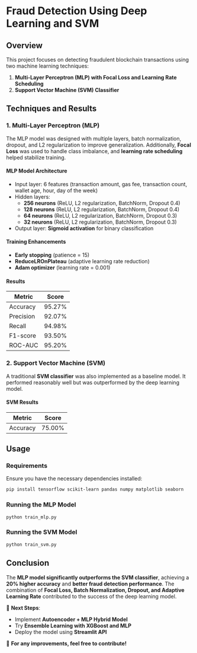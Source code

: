 # Fraud Detection Using Deep Learning and SVM

## Overview
This project focuses on detecting fraudulent blockchain transactions using two machine learning techniques:
1. **Multi-Layer Perceptron (MLP) with Focal Loss and Learning Rate Scheduling**
2. **Support Vector Machine (SVM) Classifier**

## Techniques and Results
### 1. Multi-Layer Perceptron (MLP)
The MLP model was designed with multiple layers, batch normalization, dropout, and L2 regularization to improve generalization. Additionally, **Focal Loss** was used to handle class imbalance, and **learning rate scheduling** helped stabilize training.

#### **MLP Model Architecture**
- Input layer: 6 features (transaction amount, gas fee, transaction count, wallet age, hour, day of the week)
- Hidden layers:
  - **256 neurons** (ReLU, L2 regularization, BatchNorm, Dropout 0.4)
  - **128 neurons** (ReLU, L2 regularization, BatchNorm, Dropout 0.4)
  - **64 neurons** (ReLU, L2 regularization, BatchNorm, Dropout 0.3)
  - **32 neurons** (ReLU, L2 regularization, BatchNorm, Dropout 0.3)
- Output layer: **Sigmoid activation** for binary classification

#### **Training Enhancements**
- **Early stopping** (patience = 15)
- **ReduceLROnPlateau** (adaptive learning rate reduction)
- **Adam optimizer** (learning rate = 0.001)

#### **Results**
| Metric      | Score  |
|------------|--------|
| Accuracy   | 95.27% |
| Precision  | 92.07% |
| Recall     | 94.98% |
| F1-score   | 93.50% |
| ROC-AUC    | 95.20% |

### 2. Support Vector Machine (SVM)
A traditional **SVM classifier** was also implemented as a baseline model. It performed reasonably well but was outperformed by the deep learning model.

#### **SVM Results**
| Metric      | Score  |
|------------|--------|
| Accuracy   | 75.00% |

## Usage
### **Requirements**
Ensure you have the necessary dependencies installed:
```bash
pip install tensorflow scikit-learn pandas numpy matplotlib seaborn
```

### **Running the MLP Model**
```bash
python train_mlp.py
```

### **Running the SVM Model**
```bash
python train_svm.py
```

## Conclusion
The **MLP model significantly outperforms the SVM classifier**, achieving a **20% higher accuracy** and **better fraud detection performance**. The combination of **Focal Loss, Batch Normalization, Dropout, and Adaptive Learning Rate** contributed to the success of the deep learning model.

🚀 **Next Steps**:
- Implement **Autoencoder + MLP Hybrid Model**
- Try **Ensemble Learning with XGBoost and MLP**
- Deploy the model using **Streamlit API**

📌 **For any improvements, feel free to contribute!**

